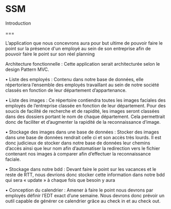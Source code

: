 SSM
===



Introduction

===

L’application que nous concevrons aura pour but ultime de pouvoir faire le point sur la présence d'un employé au sein de son entreprise afin de pouvoir faire le point sur son réel planning


Architecture fonctionnelle : 
Cette application serait architecturée selon le design Pattern MVC. 

•	Liste des employés : 
Contenu dans notre base de données, elle répertoriera l’ensemble des employés travaillant au sein de notre société classés en fonction de leur département d’appartenance.
 
•	Liste des images : 
Ce répertoire contiendra toutes les images faciales des employés de l’entreprise classée en fonction de leur département. Pour des soucis de facilité de recherche et de rapidité, les images seront classées dans des dossiers portant le nom de chaque département. Cela permettrait donc de faciliter et d’augmenter la rapidité de la reconnaissance d’image.

•	Stockage des images dans une base de données : 
Stocker des images dans une base de données rendrait celle ci et son accès très lourds. Il est donc judicieux de stocker dans notre base de données leur chemins d’accès ainsi que leur nom afin d’automatiser la redirection vers le fichier contenant nos images à comparer afin d’effectuer la reconnaissance faciale.

•	Stockage dans notre bdd : 
Devant faire le point sur les vacances et le reste de RTT, nous devrions donc stocker cette information dans notre bdd qui sera « update » à chaque fois que besoin y aura

•	Conception du calendrier : 
Amener à faire le point nous devrons par employés définir l’EDT exact d’une semaine. Nous devrons donc prévoir un outil capable de générer ce calendrier grâce au check in et au check out. 

